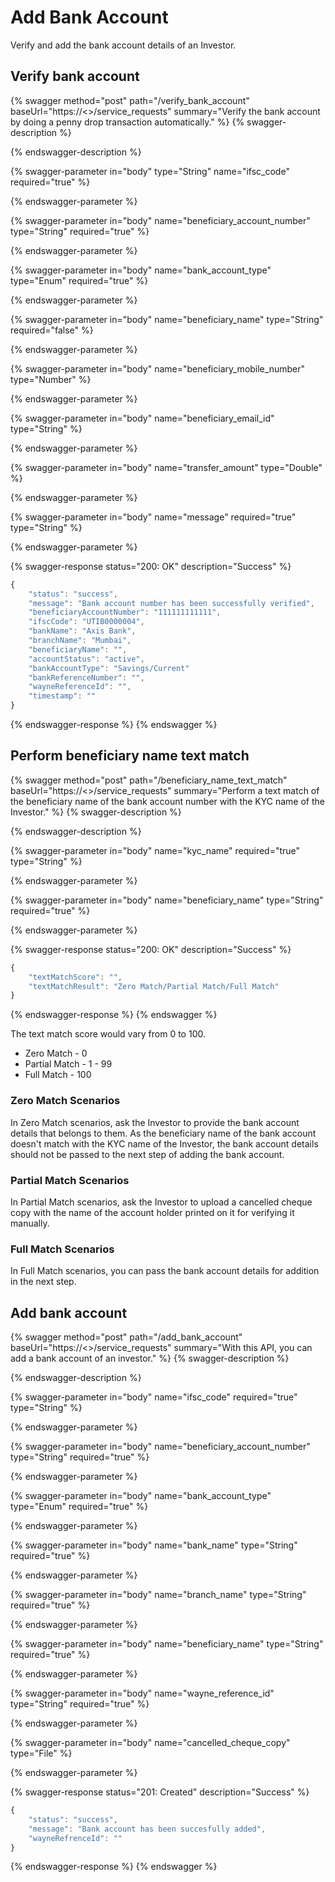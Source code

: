# Add Bank Account

Verify and add the bank account details of an Investor.

## Verify bank account

{% swagger method="post" path="/verify_bank_account" baseUrl="https://<<BASE URL>>/service_requests" summary="Verify the bank account by doing a penny drop transaction automatically." %}
{% swagger-description %}

{% endswagger-description %}

{% swagger-parameter in="body" type="String" name="ifsc_code" required="true" %}

{% endswagger-parameter %}

{% swagger-parameter in="body" name="beneficiary_account_number" type="String" required="true" %}

{% endswagger-parameter %}

{% swagger-parameter in="body" name="bank_account_type" type="Enum" required="true" %}

{% endswagger-parameter %}

{% swagger-parameter in="body" name="beneficiary_name" type="String" required="false" %}

{% endswagger-parameter %}

{% swagger-parameter in="body" name="beneficiary_mobile_number" type="Number" %}

{% endswagger-parameter %}

{% swagger-parameter in="body" name="beneficiary_email_id" type="String" %}

{% endswagger-parameter %}

{% swagger-parameter in="body" name="transfer_amount" type="Double" %}

{% endswagger-parameter %}

{% swagger-parameter in="body" name="message" required="true" type="String" %}

{% endswagger-parameter %}

{% swagger-response status="200: OK" description="Success" %}
```javascript
{
    "status": "success",
    "message": "Bank account number has been successfully verified",
    "beneficiaryAccountNumber": "111111111111",
    "ifscCode": "UTIB0000004",
    "bankName": "Axis Bank",
    "branchName": "Mumbai",
    "beneficiaryName": "",
    "accountStatus": "active",
    "bankAccountType": "Savings/Current"
    "bankReferenceNumber": "",
    "wayneReferenceId": "",
    "timestamp": ""
}
```
{% endswagger-response %}
{% endswagger %}

## Perform beneficiary name text match

{% swagger method="post" path="/beneficiary_name_text_match" baseUrl="https://<<BASE URL>>/service_requests" summary="Perform a text match of the beneficiary name of the bank account number with the KYC name of the Investor." %}
{% swagger-description %}

{% endswagger-description %}

{% swagger-parameter in="body" name="kyc_name" required="true" type="String" %}

{% endswagger-parameter %}

{% swagger-parameter in="body" name="beneficiary_name" type="String" required="true" %}

{% endswagger-parameter %}

{% swagger-response status="200: OK" description="Success" %}
```javascript
{
    "textMatchScore": "",
    "textMatchResult": "Zero Match/Partial Match/Full Match"
}
```
{% endswagger-response %}
{% endswagger %}

The text match score would vary from 0 to 100.

* Zero Match - 0&#x20;
* Partial Match - 1 - 99
* Full Match - 100

### Zero Match Scenarios

In Zero Match scenarios, ask the Investor to provide the bank account details that belongs to them.  As the beneficiary name of the bank account doesn't match with the KYC name of the Investor, the bank account details should not be passed to the next step of adding the bank account.

### Partial Match Scenarios

In Partial Match scenarios, ask the Investor to upload a cancelled cheque copy with the name of the account holder printed on it for verifying it manually.

### Full Match Scenarios

In Full Match scenarios, you can pass the bank account details for addition in the next step.

## Add bank account

{% swagger method="post" path="/add_bank_account" baseUrl="https://<<BASE URL>>/service_requests" summary="With this API, you can add a bank account of an investor." %}
{% swagger-description %}

{% endswagger-description %}

{% swagger-parameter in="body" name="ifsc_code" required="true" type="String" %}

{% endswagger-parameter %}

{% swagger-parameter in="body" name="beneficiary_account_number" type="String" required="true" %}

{% endswagger-parameter %}

{% swagger-parameter in="body" name="bank_account_type" type="Enum" required="true" %}

{% endswagger-parameter %}

{% swagger-parameter in="body" name="bank_name" type="String" required="true" %}

{% endswagger-parameter %}

{% swagger-parameter in="body" name="branch_name" type="String" required="true" %}

{% endswagger-parameter %}

{% swagger-parameter in="body" name="beneficiary_name" type="String" required="true" %}

{% endswagger-parameter %}

{% swagger-parameter in="body" name="wayne_reference_id" type="String" required="true" %}

{% endswagger-parameter %}

{% swagger-parameter in="body" name="cancelled_cheque_copy" type="File" %}

{% endswagger-parameter %}

{% swagger-response status="201: Created" description="Success" %}
```javascript
{
    "status": "success",
    "message": "Bank account has been succesfully added",
    "wayneRefrenceId": ""
}
```
{% endswagger-response %}
{% endswagger %}
